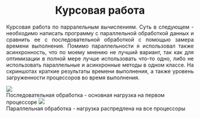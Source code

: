 <h1 align="center">Курсовая работа</h1>
<p align="justify">Курсовая работа по парралельным вычислениям. Суть в следующем - необходимо написать программу с параллельной обработкой данных и сравнить ее с последовательной обработкой с помощью замера времени выполнения.
 Помимо параллельности я использовал также асинхронность, что по моему мнению не лучший вариант, так как для оптимизации в полной мере лучше использовать что-то одно, либо не использовать параллельные и асинхронные методы в одном классе.
 На скриншотах краткие результаты времени выполнения, а также уровень загруженности процессоров во время выполнения.</p>
 <img src="https://github.com/user-attachments/assets/3a3209f5-b580-4aaf-bf70-8ba8beec4b09"><br>
 Последовательная обработка - основная нагрузка на первом процессоре
 <img src="https://github.com/user-attachments/assets/15851041-48e5-448c-a156-054214070f5e"><br>
 Параллельная обработка - нагрузка распредлена на все процессоры
 <img src="">


